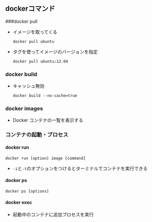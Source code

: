 ## dockerコマンド

###docker pull
* イメージを取ってくる
	```
	docker pull ubuntu
	```
* タグを使ってイメージのバージョンを指定
	```
	docker pull ubuntu:12.04
	```
### docker build
* キャッシュ無効
	```
	docker build --no-cache=true
	```
### docker images
* Docker コンテナの一覧を表示する
### コンテナの起動・プロセス
#### docker run
```
docker run [option] image [command]
```
* `-i`と`-t`のオプションをつけるとターミナルでコンテナを実行できる
#### docker ps
```
docker ps [options]
```
#### docker exec
* 起動中のコンテナに追加プロセスを実行
